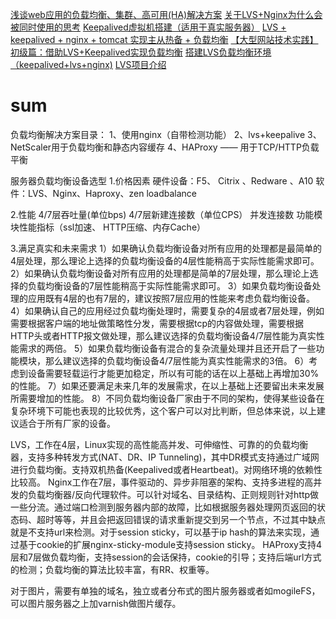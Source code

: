 [浅谈web应用的负载均衡、集群、高可用(HA)解决方案](https://aokunsang.iteye.com/blog/2053719)
[关于LVS+Nginx为什么会被同时使用的思考](https://blog.csdn.net/buqutianya/article/details/52076153)
[](https://www.cnblogs.com/itfly8/tag/%E8%B4%9F%E8%BD%BD%E5%9D%87%E8%A1%A1/)
[Keepalived虚拟机搭建（适用于真实服务器）](https://blog.csdn.net/kingboyworld/article/details/52299689)
[LVS + keepalived + nginx + tomcat 实现主从热备 + 负载均衡](http://www.cnblogs.com/youzhibing/p/5061786.html)
[【大型网站技术实践】初级篇：借助LVS+Keepalived实现负载均衡](http://www.cnblogs.com/edisonchou/p/4281978.html)
[搭建LVS负载均衡环境（keepalived+lvs+nginx)](https://blog.51cto.com/yyzll/1536474)
[LVS项目介绍](http://www.linuxvirtualserver.org/zh/lvs1.html)



# sum
负载均衡解决方案目录：
1、使用nginx（自带检测功能）
2、lvs+keepalive
3、NetScaler用于负载均衡和静态内容缓存
4、HAProxy —— 用于TCP/HTTP负载平衡





服务器负载均衡设备选型
1.价格因素
    硬件设备：F5、 Citrix 、Redware 、A10
    软件：LVS、Nginx、Haproxy、zen loadbalance
 
2.性能
    4/7层吞吐量(单位bps)
    4/7层新建连接数（单位CPS）
    并发连接数
    功能模块性能指标（ssl加速、 HTTP压缩、内存Cache）
 
3.满足真实和未来需求
     1）如果确认负载均衡设备对所有应用的处理都是最简单的4层处理，那么理论上选择的负载均衡设备的4层性能稍高于实际性能需求即可。
     2）如果确认负载均衡设备对所有应用的处理都是简单的7层处理，那么理论上选择的负载均衡设备的7层性能稍高于实际性能需求即可。
     3）如果负载均衡设备处理的应用既有4层的也有7层的，建议按照7层应用的性能来考虑负载均衡设备。
     4）如果确认自己的应用经过负载均衡处理时，需要复杂的4层或者7层处理，例如需要根据客户端的地址做策略性分发，需要根据tcp的内容做处理，需要根据HTTP头或者HTTP报文做处理，那么建议选择的负载均衡设备4/7层性能为真实性能需求的两倍。
     5）如果负载均衡设备有混合的复杂流量处理并且还开启了一些功能模块，那么建议选择的负载均衡设备4/7层性能为真实性能需求的3倍。
     6）考虑到设备需要轻载运行才能更加稳定，所以有可能的话在以上基础上再增加30%的性能。
     7）如果还要满足未来几年的发展需求，在以上基础上还要留出未来发展所需要增加的性能。
     8）不同负载均衡设备厂家由于不同的架构，使得某些设备在复杂环境下可能也表现的比较优秀，这个客户可以对比判断，但总体来说，以上建议适合于所有厂家的设备。

LVS，工作在4层，Linux实现的高性能高并发、可伸缩性、可靠的的负载均衡器，支持多种转发方式(NAT、DR、IP Tunneling)，其中DR模式支持通过广域网进行负载均衡。支持双机热备(Keepalived或者Heartbeat)。对网络环境的依赖性比较高。
Nginx工作在7层，事件驱动的、异步非阻塞的架构、支持多进程的高并发的负载均衡器/反向代理软件。可以针对域名、目录结构、正则规则针对http做一些分流。通过端口检测到服务器内部的故障，比如根据服务器处理网页返回的状态码、超时等等，并且会把返回错误的请求重新提交到另一个节点，不过其中缺点就是不支持url来检测。对于session sticky，可以基于ip hash的算法来实现，通过基于cookie的扩展nginx-sticky-module支持session sticky。
HAProxy支持4层和7层做负载均衡，支持session的会话保持，cookie的引导；支持后端url方式的检测；负载均衡的算法比较丰富，有RR、权重等。

对于图片，需要有单独的域名，独立或者分布式的图片服务器或者如mogileFS，可以图片服务器之上加varnish做图片缓存。


